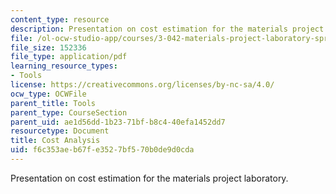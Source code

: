 ```yaml
---
content_type: resource
description: Presentation on cost estimation for the materials project laboratory.
file: /ol-ocw-studio-app/courses/3-042-materials-project-laboratory-spring-2008/f6c353aeb67fe3527bf570b0de9d0cda_costest.pdf
file_size: 152336
file_type: application/pdf
learning_resource_types:
- Tools
license: https://creativecommons.org/licenses/by-nc-sa/4.0/
ocw_type: OCWFile
parent_title: Tools
parent_type: CourseSection
parent_uid: ae1d56dd-1b23-71bf-b8c4-40efa1452dd7
resourcetype: Document
title: Cost Analysis
uid: f6c353ae-b67f-e352-7bf5-70b0de9d0cda
---
```

Presentation on cost estimation for the materials project laboratory.